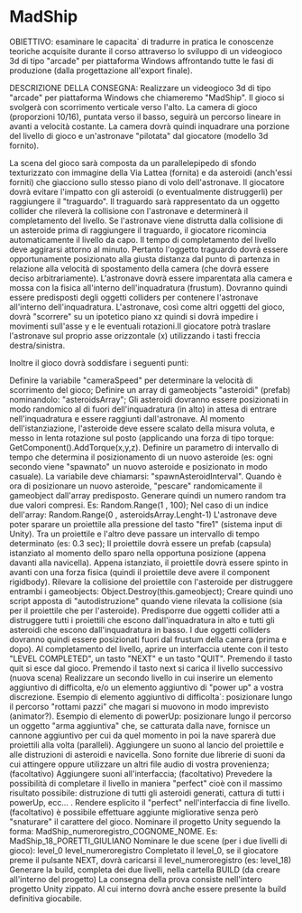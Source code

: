 # MadShip
 
OBIETTIVO: esaminare le capacita` di tradurre in pratica  le conoscenze teoriche  acquisite durante il corso attraverso lo sviluppo di un videogioco 3d  di tipo "arcade" per piattaforma Windows affrontando tutte le fasi di produzione (dalla progettazione all'export finale).

DESCRIZIONE DELLA CONSEGNA:
Realizzare un videogioco 3d  di tipo "arcade" per piattaforma Windows che chiameremo "MadShip".
Il gioco si svolgerà con scorrimento  verticale verso l'alto. 
La camera di gioco (proporzioni 10/16), puntata verso il basso,  seguirà un percorso lineare in avanti a velocità costante. La camera dovrà quindi inquadrare una porzione del livello di gioco e un'astronave "pilotata" dal giocatore (modello 3d fornito). 

La scena del gioco sarà composta da un parallelepipedo di sfondo texturizzato con immagine della Via Lattea (fornita) e da asteroidi (anch'essi forniti) che giacciono sullo stesso piano di volo dell'astronave. Il giocatore dovrà evitare l'impatto con gli asteroidi (o eventualmente distruggerli) per raggiungere il "traguardo".
Il traguardo sarà rappresentato da un oggetto collider che rileverà la collisione con l'astronave e determinerà il completamento del livello. 
Se l'astronave viene distrutta dalla collisione di un asteroide prima di raggiungere il traguardo, il giocatore ricomincia automaticamente il livello da capo. Il tempo di completamento del livello deve aggirarsi attorno al minuto. Pertanto l'oggetto traguardo dovrà essere opportunamente posizionato alla giusta distanza dal punto di partenza in relazione alla velocità di spostamento della camera (che dovrà essere deciso arbitrariamente).
L'astronave dovrà essere imparentata alla camera e mossa con la fisica all'interno dell'inquadratura (frustum). Dovranno quindi essere predisposti degli oggetti colliders per contenere l'astronave all'interno dell'inquadratura. L'astronave, così come altri oggetti del gioco, dovrà "scorrere" su un ipotetico piano xz quindi si dovrà impedire i movimenti sull'asse y e le eventuali rotazioni.Il giocatore potrà traslare l'astronave sul proprio asse orizzontale (x) utilizzando i tasti freccia destra/sinistra.


Inoltre il gioco dovrà soddisfare i seguenti punti:

Definire la variabile "cameraSpeed" per determinare la velocità di scorrimento del gioco;
Definire un array di gameobjects "asteroidi" (prefab) nominandolo: "asteroidsArray";
Gli asteroidi dovranno essere posizionati in modo randomico al di fuori dell'inquadratura (in alto) in attesa di entrare nell'inquadratura e essere raggiunti dall'astronave. 
Al momento dell'istanziazione, l'asteroide deve essere scalato della misura voluta, e messo in lenta rotazione sul posto (applicando una forza di tipo torque:
GetComponent<Rigidbody>().AddTorque(x,y,z).
Definire un parametro di intervallo di tempo che determina il posizionamento di un nuovo asteroide (es: ogni secondo viene "spawnato" un nuovo asteroide e posizionato in modo casuale). La variabile deve chiamarsi: "spawnAsteroidInterval".
Quando è ora di posizionare un nuovo asteroide, "pescare" randomicamente il gameobject dall'array predisposto. Generare quindi un numero random tra due valori compresi. Es: Random.Range(1 , 100);
Nel caso di un indice dell'array:
Random.Range(0 , asteroidsArray.Lenght-1)
L'astronave deve poter sparare un proiettile alla pressione del tasto "fire1" (sistema input di Unity). 
Tra un proiettile e l'altro deve passare un intervallo di tempo determinato (es: 0.3 sec);
Il proiettile dovrà essere un prefab (capsula) istanziato al momento dello sparo nella opportuna posizione (appena davanti alla navicella). Appena istanziato, il proiettile dovrà essere spinto in avanti con una forza fisica (quindi il proiettile deve avere il component rigidbody).
Rilevare la collisione del proiettile con l'asteroide per distruggere entrambi i gameobjects: 
Object.Destroy(this.gameobject);
Creare quindi uno script apposta di "autodistruzione" quando viene rilevata la collisione (sia per il proiettile che per l'asteroide).
Predisporre due oggetti collider atti a distruggere tutti i proiettili che escono dall'inquadratura in alto e tutti gli asteroidi che escono dall'inquadratura in basso.
I due oggetti colliders dovranno quindi essere posizionati fuori dal frustum della camera (prima e dopo).
Al completamento del livello, aprire un interfaccia utente con il testo
"LEVEL COMPLETED", un tasto  "NEXT" e un tasto "QUIT".
Premendo il tasto quit si esce dal gioco. Premendo il tasto next si carica il livello successivo (nuova scena)
Realizzare un secondo livello in cui inserire un elemento aggiuntivo di difficolta, e/o un elemento aggiuntivo  di "power up" a vostra discrezione.
Esempio di elemento aggiuntivo di difficolta`: posizionare lungo il percorso "rottami pazzi" che magari si muovono in modo imprevisto (animator?). 
Esempio di elemento di powerUp: posizionare lungo il percorso un oggetto "arma aggiuntiva" che, se catturata dalla nave, fornisce un cannone aggiuntivo per cui da quel momento in poi la nave sparerà due proiettili alla volta (paralleli).
Aggiungere un suono al lancio del proiettile e alle distruzioni di asteroidi e navicella.
Sono fornite due librerie di suoni da cui attingere oppure utilizzare un altri file audio di vostra provenienza;
 (facoltativo) Aggiungere suoni all'interfaccia;
(facoltativo) Prevedere la possibilità di completare il livello in maniera "perfect" cioè con il massimo risultato possibile: distruzione di tutti gli asteroidi generati, cattura di tutti i powerUp, ecc... . Rendere esplicito il "perfect" nell'interfaccia di fine livello.
(facoltativo) è possibile effettuare aggiunte migliorative  senza però "snaturare" il carattere del gioco.
Nominare il progetto Unity seguendo la forma:
MadShip_numeroregistro_COGNOME_NOME.
Es: MadShip_18_PORETTI_GIULIANO
Nominare le due scene (per i due livelli di gioco):
level_0
level_numeroregistro
Completato il level_0, se il giocatore preme il pulsante NEXT, dovrà caricarsi il level_numeroregistro (es: level_18)
Generare la build, completa dei due livelli, nella cartella BUILD (da creare all'interno del progetto)
La consegna della prova consiste nell'intero progetto Unity zippato.
Al cui interno dovrà anche essere presente la build definitiva giocabile. 
